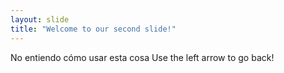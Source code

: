 ```yaml
---
layout: slide
title: "Welcome to our second slide!"
---
```

No entiendo cómo usar esta cosa
Use the left arrow to go back!
